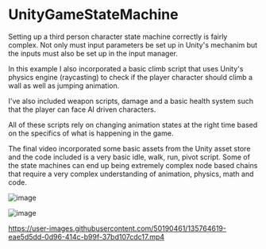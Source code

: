# UnityGameStateMachine

Setting up a third person character state machine correctly is fairly complex. Not only must input parameters be set up in Unity's mechanim but the inputs must also be set up in the input manager. 

In this example I also incorporated a basic climb script that uses Unity's physics engine (raycasting) to check if the player character should climb a wall as well as jumping animation. 

I've also included weapon scripts, damage and a basic health system such that the player can face AI driven characters.

All of these scripts rely on changing animation states at the right time based on the specifics of what is happening in the game.

The final video incorporated some basic assets from the Unity asset store and the code included is a very basic idle, walk, run, pivot script. Some of the state machines can end up being extremely complex node based chains that require a very complex understanding of animation, physics, math and code.

![image](https://user-images.githubusercontent.com/50190461/135763460-81e5cdf2-c1bd-4f1a-adca-33f35dce2d56.png)

![image](https://user-images.githubusercontent.com/50190461/135764373-505c3a6e-7537-42d2-b00a-5cc2e5ae462a.png)



https://user-images.githubusercontent.com/50190461/135764619-eae5d5dd-0d96-414c-b99f-37bd107cdc17.mp4


